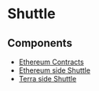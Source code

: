 # Shuttle

## Components
* [Ethereum Contracts](./contracts)
* [Ethereum side Shuttle](./eth)
* [Terra side Shuttle](./terra)
